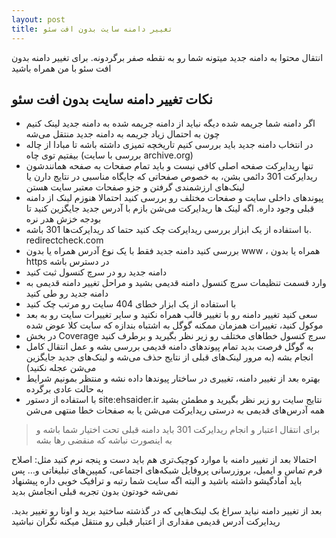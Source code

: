 ```yaml
---
layout: post
title: تغییر دامنه سایت بدون افت سئو
---
```


انتقال محتوا به دامنه جدید میتونه شما رو به نقطه صفر برگردونه. برای تغییر دامنه بدون افت سئو با من همراه باشید

## نکات تغییر دامنه سایت بدون افت سئو

- اگر دامنه شما جریمه شده دیگه نباید از دامنه جریمه شده به دامنه جدید لینک کنیم چون به احتمال زیاد جریمه به دامنه جدید منتقل می‌شه
- در انتخاب دامنه جدید باید بررسی کنیم تاریخچه تمیزی داشته باشه تا مبادا از چاله بیفتیم توی چاه (بررسی با سایت archive.org)
- تنها ریدایرکت صفحه اصلی کافی نیست و باید تمام صفحات به صفحه همانندشون ریدایرکت 301 دائمی بشن، به خصوص صفحاتی که جایگاه مناسبی در نتایج دارن یا لینک‌های ارزشمندی گرفتن و جزو صفحات معتبر سایت هستن
- پیوندهای داخلی سایت و صفحات مختلف رو بررسی کنید احتمالا هنوزم لینک از دامنه قبلی وجود داره. اگه لینک ها ریدایرکت می‌شن بازم با آدرس جدید جایگزین کنید تا بودجه خزش هدر نره
- با استفاده از یک ابزار بررسی ریدایرکت چک کنید حتما کد ریدایرکت‌ها 301 باشه. redirectcheck.com
- بررسی کنید دامنه جدید فقط با یک نوع آدرس همراه یا بدون www ، همراه یا بدون https در دسترس باشه
- دامنه جدید رو در سرچ کنسول ثبت کنید
- وارد قسمت تنظیمات سرچ کنسول دامنه قدیمی بشید و مراحل تغییر دامنه قدیمی به دامنه جدید رو طی کنید
- با استفاده از یک ابزار خطای 404 سایت رو مرتب چک کنید
- سعی کنید تغییر دامنه رو با تغییر قالب همراه نکنید و سایر تغییرات سایت رو به بعد موکول کنید، تغییرات همزمان ممکنه گوگل به اشتباه بندازه که سایت کلا عوض شده
- در بخش Coverage سرچ کنسول خطاهای مختلف رو زیر نظر بگیرید و برطرف کنید
- به گوگل فرصت بدید تمام پیوندهای دامنه قدیمی بررسی بشه و عمل انتقال کامل انجام بشه (به مرور لینک‌های قبلی از نتایج حذف می‌شه و لینک‌های جدید جایگزین می‌شن عجله نکنید)
- بهتره بعد از تغییر دامنه، تغییری در ساختار پیوندها داده نشه و منتظر بمونیم شرایط به حالت عادی برگرده
- با استفاده از دستور site:ehsaider.ir نتایج سایت رو زیر نظر بگیرید و مطمئن بشید همه آدرس‌های قدیمی به درستی ریدایرکت می‌شن یا به صفحات خطا منتهی می‌شن

> برای انتقال اعتبار و انجام ریدایرکت 301 باید دامنه قبلی تحت اختیار شما باشه و به اینصورت نباشه که منقضی رها بشه

احتمالا بعد از تغییر دامنه با موارد کوچیک‌تری هم باید دست و پنجه نرم کنید مثل: اصلاح فرم تماس و ایمیل، بروزرسانی پروفایل شبکه‌های اجتماعی، کمپین‌های تبلیغاتی و… پس باید آمادگیشو داشته باشید و البته اگه سایت شما رتبه و ترافیک خوبی داره پیشنهاد نمی‌شه خودتون بدون تجربه قبلی انجامش بدید

بعد از تغییر دامنه نباید سراغ بک لینک‌هایی که در گذشته ساختید برید و اونا رو تغییر بدید. ریدایرکت آدرس قدیمی مقداری از اعتبار قبلی رو منتقل میکنه نگران نباشید
